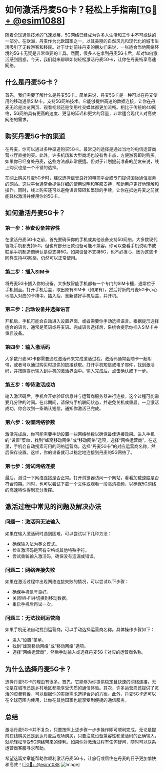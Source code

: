 # 如何激活丹麦5G卡？轻松上手指南[[TG💪+ @esim1088](https://t.me/s/esim1088)]

随着全球通信技术的飞速发展，5G网络已经成为许多人生活和工作中不可或缺的一部分。在欧洲，丹麦作为北欧国家之一，以其美丽的自然风光和现代化的城市生活吸引了无数游客和移民。对于计划前往丹麦的朋友们来说，一张适合当地网络环境的5G卡无疑是非常重要的工具。然而，很多人在拿到丹麦5G卡后，却对如何激活感到困惑。今天，我们就来聊聊如何轻松激活丹麦5G卡，让你在丹麦畅享高速网络。

## 什么是丹麦5G卡？

首先，我们需要了解什么是丹麦5G卡。简单来说，丹麦5G卡是一种可以在丹麦使用的移动通信SIM卡，支持5G网络技术。它能够提供高速的数据连接，让你在丹麦无论是浏览网页、观看视频还是使用社交媒体都更加流畅。相比于传统的4G网络，5G网络具有更高的速度、更低的延迟和更大的容量，非常适合现代人对高效网络的需求。

## 购买丹麦5G卡的渠道

在丹麦，你可以通过多种渠道购买5G卡。最常见的途径是通过当地的电信运营商营业厅直接购买。此外，许多机场和大型商场也设有售卡点，方便游客即时购买。如果你已经身处丹麦，这些方法都非常便捷。但对于计划提前准备的朋友来说，线上购买也是一个不错的选择。

在网上购买丹麦5G卡时，建议选择信誉良好的电商平台或专门提供国际通信服务的网站。这些平台通常会提供详细的使用说明和客服支持，帮助用户更好地理解和操作。同时，线上购买还可以避免语言障碍和繁琐的手续，让你在抵达丹麦之前就能轻松激活并使用你的5G卡。

## 如何激活丹麦5G卡？

### 第一步：检查设备兼容性

在激活丹麦5G卡之前，首先要确保你的手机或其他设备支持5G网络。大多数现代智能手机都支持5G，但也有部分旧款设备可能不兼容。你可以查看手机说明书或联系手机制造商确认是否支持5G。如果设备不支持5G，也不必担心，因为这些卡同样支持4G网络，仍然可以正常使用。

### 第二步：插入SIM卡

将丹麦5G卡插入你的设备。大多数智能手机都有一个专门的SIM卡槽，通常位于手机侧面。打开手机后盖，取出原有SIM卡（如果有），然后将新的丹麦5G卡小心地插入对应的卡槽中。插入后，重新装好手机后盖，并开机。

### 第三步：启动设备并选择语言

开机后，手机可能会自动进入设置界面，或者需要你手动选择语言。根据提示选择适合的语言，通常是英语或丹麦语。完成语言选择后，系统会提示你插入SIM卡并重启设备。

### 第四步：输入激活码

大多数丹麦5G卡都需要通过激活码来完成激活过程。激活码通常会随卡一起附带，或者可以通过购买时提供的链接获取。打开手机短信或电子邮件，找到激活码，并按照提示输入到手机的激活界面中。输入完成后，点击确认或下一步。

### 第五步：等待激活成功

输入激活码后，手机会开始验证信息并与运营商服务器进行连接。这个过程可能需要几分钟的时间。在此期间，请保持手机联网状态，并避免关机或重启。一旦激活成功，你会收到一条确认短信，通知你激活已完成。

### 第六步：设置网络参数

激活完成后，你可能需要手动设置一些网络参数以确保最佳连接效果。进入手机的“设置”菜单，找到“蜂窝移动网络”或“移动网络”选项，选择“网络运营商”。在这里，手机会自动搜索可用的网络运营商。选择“丹麦5G卡”的对应运营商名称，然后保存设置。这样，你的设备就可以稳定地连接到丹麦的5G网络了。

### 第七步：测试网络连接

最后，测试一下网络连接是否正常。打开浏览器访问一个网站，看看加载速度是否符合预期。同时，也可以尝试下载一个文件或观看一段高清视频，以确保5G网络的高速特性得到充分发挥。

## 激活过程中常见的问题及解决办法

### 问题一：激活码无法输入

如果在输入激活码时遇到困难，可以尝试以下几种方法：
- 确保输入法为英文模式。
- 检查激活码是否有空格或其他特殊字符。
- 尝试重新输入激活码，确保没有遗漏或错误。

### 问题二：网络连接失败

如果在激活过程中出现网络连接失败的情况，可以尝试以下步骤：
- 确保手机信号良好。
- 关闭Wi-Fi并切换到移动数据。
- 重启手机后再试一次。

### 问题三：无法找到运营商

如果手机无法自动找到运营商，可以手动选择运营商名称。具体操作步骤如下：
- 进入“设置”菜单。
- 找到“蜂窝移动网络”或“移动网络”选项。
- 选择“网络运营商”，然后手动输入或选择丹麦5G卡对应的运营商名称。

## 为什么选择丹麦5G卡？

选择丹麦5G卡的理由有很多。首先，它能够为你提供稳定且快速的网络连接，无论是在城市还是乡村地区都能享受优质的通信体验。其次，许多运营商还提供了灵活的资费套餐，可以根据你的实际需求选择合适的方案。此外，丹麦5G卡还可以在全球范围内使用，让你在其他国家也能享受到便捷的通信服务。

## 总结

激活丹麦5G卡并不复杂，只要按照上述步骤一步步操作即可顺利完成。无论是提前在线购买还是到达丹麦后现场购买，只要注意设备兼容性和激活码的正确输入，就能轻松享受5G网络带来的便利。如果你对激活过程有任何疑问，随时可以联系运营商客服寻求帮助。

希望这篇文章能帮助你顺利激活丹麦5G卡，让旅行或居住在丹麦的日子更加愉快和高效！[[TG💪+ @esim1088](https://t.me/s/esim1088) ![Image](https://i.postimg.cc/4NQfJmqS/Snipaste-2025-05-13-00-14-12.png)]